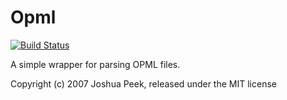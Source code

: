 Opml
====
[![Build Status](https://travis-ci.org/fastladder/opml.svg?branch=master)](https://travis-ci.org/fastladder/opml)

A simple wrapper for parsing OPML files.


Copyright (c) 2007 Joshua Peek, released under the MIT license
